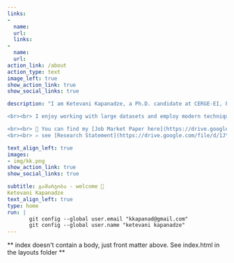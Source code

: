 ```yaml
---
links:
- 
  name: 
  url: 
  links:
- 
  name: 
  url: 
action_link: /about
action_type: text
image_left: true
show_action_link: true
show_social_links: true

description: "I am Ketevani Kapanadze, a Ph.D. candidate at CERGE-EI, Prague. I am participating in the 2022–2023 academic job market. My current research interests lie at the intersection of economic geography, urban & regional economics and European integration. In 2019-2020, I was a visiting researcher at the Massachusetts Institute of Technology (MIT). In 2021, I became young economist of the year - the prize by _the Czech Economic Society_. The award winning paper is currently under R&R in _the Journal of Economic Geography_. 

<br><br> I enjoy working with large datasets and employ modern techniques to crawl data and create databases from open sources. I also work with remotely sensed images and use unconventional data sources for economic analysis - daytime & nighttime satellite images.

<br><br> 📰 You can find my [Job Market Paper here](https://drive.google.com/file/d/1Q7EJAZSThgoVWKASzJWu2is69OKvULgA/view?usp=sharing). 
<br><br> ✍️ see [Research Statement](https://drive.google.com/file/d/1JYxa-tAb-BhkMnn9uD1HIqOugZW5hYjT/view?usp=sharing)"

text_align_left: true
images:
- img/kk.png
show_action_link: true
show_social_links: true

subtitle: გამარჯობა - welcome 🤝
Ketevani Kapanadze
text_align_left: true
type: home
run: |
       git config --global user.email "kkapanad@gmail.com"
       git config --global user.name "ketevani kapanadze"
---
```


** index doesn't contain a body, just front matter above.
See index.html in the layouts folder **
